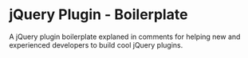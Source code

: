 # jQuery Plugin - Boilerplate
A jQuery plugin boilerplate explaned in comments for helping new and experienced developers to build cool jQuery plugins.
